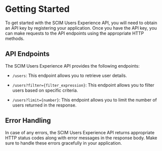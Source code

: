 # Getting Started

To get started with the SCIM Users Experience API, you will need to obtain an API key by registering your application. Once you have the API key, you can make requests to the API endpoints using the appropriate HTTP methods.

## API Endpoints

The SCIM Users Experience API provides the following endpoints:

- `/users`: This endpoint allows you to retrieve user details.

- `/users?filter={filter_expression}`: This endpoint allows you to filter users based on specific criteria.
- `/users?limit={number}`: This endpoint allows you to limit the number of users returned in the response.

## Error Handling

In case of any errors, the SCIM Users Experience API returns appropriate HTTP status codes along with error messages in the response body. Make sure to handle these errors gracefully in your application.
